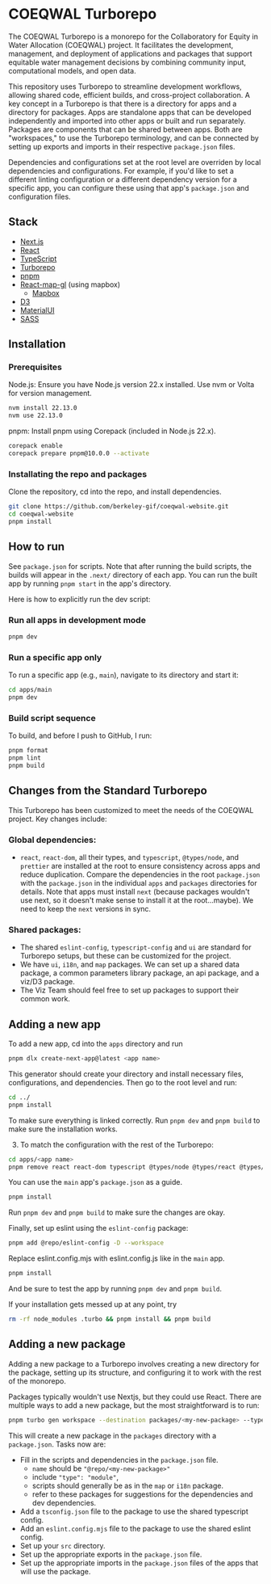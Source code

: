 # COEQWAL Turborepo

The COEQWAL Turborepo is a monorepo for the Collaboratory for Equity in Water Allocation (COEQWAL) project. It facilitates the development, management, and deployment of applications and packages that support equitable water management decisions by combining community input, computational models, and open data.

This repository uses Turborepo to streamline development workflows, allowing shared code, efficient builds, and cross-project collaboration. A key concept in a Turborepo is that there is a directory for apps and a directory for packages. Apps are standalone apps that can be developed independently and imported into other apps or built and run separately. Packages are components that can be shared between apps. Both are "workspaces," to use the Turborepo terminology, and can be connected by setting up exports and imports in their respective `package.json` files.

Dependencies and configurations set at the root level are overriden by local dependencies and configurations. For example, if you'd like to set a different linting configuration or a different dependency version for a specific app, you can configure these using that app's `package.json` and configuration files.

## Stack

- [Next.js](https://nextjs.org/)
- [React](https://reactjs.org/)
- [TypeScript](https://www.typescriptlang.org/)
- [Turborepo](https://turbo.build/repo)
- [pnpm](https://pnpm.io/)
- [React-map-gl](https://visgl.github.io/react-map-gl/) (using mapbox)
  - [Mapbox](https://mapbox.com/)
- [D3](https://d3js.org/)
- [MaterialUI](https://mui.com/material-ui/)
- [SASS](https://sass-lang.com/)

## Installation

### Prerequisites

Node.js: Ensure you have Node.js version 22.x installed. Use nvm or Volta for version management.

```sh
nvm install 22.13.0
nvm use 22.13.0
```

pnpm: Install pnpm using Corepack (included in Node.js 22.x).

```sh
corepack enable
corepack prepare pnpm@10.0.0 --activate
```

### Installating the repo and packages

Clone the repository, cd into the repo, and install dependencies.

```sh
git clone https://github.com/berkeley-gif/coeqwal-website.git
cd coeqwal-website
pnpm install
```

## How to run

See `package.json` for scripts. Note that after running the build scripts, the builds will appear in the `.next/` directory of each app. You can run the built app by running `pnpm start` in the app's directory.

Here is how to explicitly run the dev script:

### Run all apps in development mode

```sh
pnpm dev
```

### Run a specific app only

To run a specific app (e.g., `main`), navigate to its directory and start it:

```sh
cd apps/main
pnpm dev
```

### Build script sequence

To build, and before I push to GitHub, I run:

```sh
pnpm format
pnpm lint
pnpm build
```

## Changes from the Standard Turborepo

This Turborepo has been customized to meet the needs of the COEQWAL project. Key changes include:

### Global dependencies:

- `react`, `react-dom`, all their types, and `typescript`, `@types/node`, and `prettier` are installed at the root to ensure consistency across apps and reduce duplication. Compare the dependencies in the root `package.json` with the `package.json` in the individual `apps` and `packages` directories for details. Note that apps must install `next` (because packages wouldn't use next, so it doesn't make sense to install it at the root...maybe). We need to keep the `next` versions in sync.

### Shared packages:

- The shared `eslint-config`, `typescript-config` and `ui` are standard for Turborepo setups, but these can be customized for the project.
- We have `ui`, `i18n`, and `map` packages. We can set up a shared data package, a common parameters library package, an api package, and a viz/D3 package.
- The Viz Team should feel free to set up packages to support their common work.

## Adding a new app

To add a new app, cd into the `apps` directory and run

```sh
pnpm dlx create-next-app@latest <app name>
```

This generator should create your directory and install necessary files, configurations, and dependencies. Then go to the root level and run:

```sh
cd ../
pnpm install
```

To make sure everything is linked correctly. Run `pnpm dev` and `pnpm build` to make sure the installation works.

3. To match the configuration with the rest of the Turborepo:

```sh
cd apps/<app name>
pnpm remove react react-dom typescript @types/node @types/react @types/react-dom eslint eslint-config-next @eslint/eslintrc
```

You can use the `main` app's `package.json` as a guide.

```sh
pnpm install
```

Run `pnpm dev` and `pnpm build` to make sure the changes are okay.

Finally, set up eslint using the `eslint-config` package:

```sh
pnpm add @repo/eslint-config -D --workspace
```

Replace eslint.config.mjs with eslint.config.js like in the `main` app.

```sh
pnpm install
```

And be sure to test the app by running `pnpm dev` and `pnpm build`.

If your installation gets messed up at any point, try

```sh
rm -rf node_modules .turbo && pnpm install && pnpm build
```

## Adding a new package

Adding a new package to a Turborepo involves creating a new directory for the package, setting up its structure, and configuring it to work with the rest of the monorepo.

Packages typically wouldn't use Nextjs, but they could use React. There are multiple ways to add a new package, but the most straightforward is to run:

```sh
pnpm turbo gen workspace --destination packages/<my-new-package> --type package
```

This will create a new package in the `packages` directory with a `package.json`. Tasks now are:

- Fill in the scripts and dependencies in the `package.json` file.
  - `name` should be `"@repo/<my-new-package>"`
  - include `"type": "module"`,
  - scripts should generally be as in the `map` or `i18n` package.
  - refer to these packages for suggestions for the dependencies and dev dependencies.
- Add a `tsconfig.json` file to the package to use the shared typescript config.
- Add an `eslint.config.mjs` file to the package to use the shared eslint config.
- Set up your `src` directory.
- Set up the appropriate exports in the `package.json` file.
- Set up the appropriate imports in the `package.json` files of the apps that will use the package.
